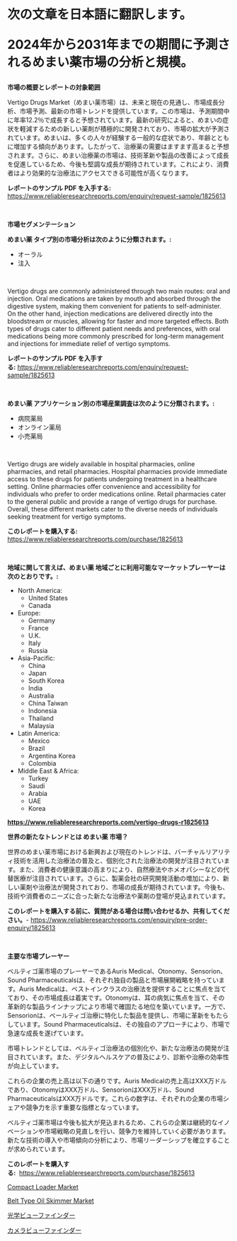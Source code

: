 <p><h1>次の文章を日本語に翻訳します。

2024年から2031年までの期間に予測されるめまい薬市場の分析と規模。</h1></p><p><strong>市場の概要とレポートの対象範囲</strong></p>
<p><p>Vertigo Drugs Market（めまい薬市場）は、未来と現在の見通し、市場成長分析、市場予測、最新の市場トレンドを提供しています。この市場は、予測期間中に年率12.2％で成長すると予想されています。最新の研究によると、めまいの症状を軽減するための新しい薬剤が積極的に開発されており、市場の拡大が予測されています。めまいは、多くの人々が経験する一般的な症状であり、年齢とともに増加する傾向があります。したがって、治療薬の需要はますます高まると予想されます。さらに、めまい治療薬の市場は、技術革新や製品の改善によって成長を促進しているため、今後も堅調な成長が期待されています。これにより、消費者はより効果的な治療法にアクセスできる可能性が高くなります。</p></p>
<p><strong>レポートのサンプル PDF を入手する:</strong> <a href="https://www.reliableresearchreports.com/enquiry/request-sample/1825613">https://www.reliableresearchreports.com/enquiry/request-sample/1825613</a></p>
<p>&nbsp;</p>
<p><strong>市場セグメンテーション</strong></p>
<p><strong>めまい薬 タイプ別の市場分析は次のように分類されます。:</strong></p>
<p><ul><li>オーラル</li><li>注入</li></ul></p>
<p>&nbsp;</p>
<p><p>Vertigo drugs are commonly administered through two main routes: oral and injection. Oral medications are taken by mouth and absorbed through the digestive system, making them convenient for patients to self-administer. On the other hand, injection medications are delivered directly into the bloodstream or muscles, allowing for faster and more targeted effects. Both types of drugs cater to different patient needs and preferences, with oral medications being more commonly prescribed for long-term management and injections for immediate relief of vertigo symptoms.</p></p>
<p><strong>レポートのサンプル PDF を入手する:</strong>&nbsp;<a href="https://www.reliableresearchreports.com/enquiry/request-sample/1825613">https://www.reliableresearchreports.com/enquiry/request-sample/1825613</a></p>
<p>&nbsp;</p>
<p><strong> めまい薬 アプリケーション別の市場産業調査は次のように分類されます。:</strong></p>
<p><ul><li>病院薬局</li><li>オンライン薬局</li><li>小売薬局</li></ul></p>
<p>&nbsp;</p>
<p><p>Vertigo drugs are widely available in hospital pharmacies, online pharmacies, and retail pharmacies. Hospital pharmacies provide immediate access to these drugs for patients undergoing treatment in a healthcare setting. Online pharmacies offer convenience and accessibility for individuals who prefer to order medications online. Retail pharmacies cater to the general public and provide a range of vertigo drugs for purchase. Overall, these different markets cater to the diverse needs of individuals seeking treatment for vertigo symptoms.</p></p>
<p><strong>このレポートを購入する:</strong>&nbsp; <a href="https://www.reliableresearchreports.com/purchase/1825613">https://www.reliableresearchreports.com/purchase/1825613</a></p>
<p>&nbsp;</p>
<p><strong>地域に関して言えば、めまい薬 地域ごとに利用可能なマーケットプレーヤーは次のとおりです。:</strong></p>
<p><ul>
    <li>
        North America:
        <ul>
            <li>United States</li>
            <li>Canada</li>
        </ul>
    </li>
    <li>
        Europe:
        <ul>
            <li>Germany</li>
            <li>France</li>
            <li>U.K.</li>
            <li>Italy</li>
            <li>Russia</li>
        </ul>
    </li>
    <li>
        Asia-Pacific:
        <ul>
            <li>China</li>
            <li>Japan</li>
            <li>South Korea</li>
            <li>India</li>
            <li>Australia</li>
            <li>China Taiwan</li>
            <li>Indonesia</li>
            <li>Thailand</li>
            <li>Malaysia</li>
        </ul>
    </li>
    <li>
        Latin America:
        <ul>
            <li>Mexico</li>
            <li>Brazil</li>
            <li>Argentina Korea</li>
            <li>Colombia</li>
        </ul>
    </li>
    <li>
        Middle East & Africa:
        <ul>
            <li>Turkey</li>
            <li>Saudi</li>
            <li>Arabia</li>
            <li>UAE</li>
            <li>Korea</li>
        </ul>
    </li>
    </ul></p>
<p><strong><a href="https://www.reliableresearchreports.com/vertigo-drugs-r1825613">https://www.reliableresearchreports.com/vertigo-drugs-r1825613</a></strong>&nbsp;</p>
<p><strong>世界の新たなトレンドとは めまい薬 市場？</strong></p>
<p><p>世界のめまい薬市場における新興および現在のトレンドは、バーチャルリアリティ技術を活用した治療法の普及と、個別化された治療法の開発が注目されています。また、消費者の健康意識の高まりにより、自然療法やホメオパシーなどの代替医療が注目されています。さらに、製薬会社の研究開発活動の増加により、新しい薬剤や治療法が開発されており、市場の成長が期待されています。今後も、技術や消費者のニーズに合った新たな治療法や薬剤の登場が見込まれています。</p></p>
<p><strong>このレポートを購入する前に、質問がある場合は問い合わせるか、共有してください。</strong>- <a href="https://www.reliableresearchreports.com/enquiry/pre-order-enquiry/1825613">https://www.reliableresearchreports.com/enquiry/pre-order-enquiry/1825613</a></p>
<p>&nbsp;</p>
<p><strong>主要な市場プレーヤー</strong></p>
<p><p>ベルティゴ薬市場のプレーヤーであるAuris Medical、Otonomy、Sensorion、Sound Pharmaceuticalsは、それぞれ独自の製品と市場展開戦略を持っています。Auris Medicalは、ベストインクラスの治療法を提供することに焦点を当てており、その市場成長は着実です。Otonomyは、耳の病気に焦点を当て、その革新的な製品ラインナップにより市場で確固たる地位を築いています。一方で、Sensorionは、ベールティゴ治療に特化した製品を提供し、市場に革新をもたらしています。Sound Pharmaceuticalsは、その独自のアプローチにより、市場で急速な成長を遂げています。</p><p>市場トレンドとしては、ベルティゴ治療法の個別化や、新たな治療法の開発が注目されています。また、デジタルヘルスケアの普及により、診断や治療の効率性が向上しています。</p><p>これらの企業の売上高は以下の通りです。Auris Medicalの売上高はXXX万ドルであり、OtonomyはXXX万ドル、SensorionはXXX万ドル、Sound PharmaceuticalsはXXX万ドルです。これらの数字は、それぞれの企業の市場シェアや競争力を示す重要な指標となっています。</p><p>ベルティゴ薬市場は今後も拡大が見込まれるため、これらの企業は継続的なイノベーションや市場戦略の見直しを行い、競争力を維持していく必要があります。新たな技術の導入や市場傾向の分析により、市場リーダーシップを確立することが求められています。</p></p>
<p><strong>このレポートを購入する:</strong>&nbsp;&nbsp;<a href="https://www.reliableresearchreports.com/purchase/1825613">https://www.reliableresearchreports.com/purchase/1825613</a></p>
<p><p><a href="https://github.com/zjyglelu/Market-Research-Report-List-2/blob/main/compact-loader-market.md">Compact Loader Market</a></p><p><a href="https://github.com/mbisetmhermsr/Market-Research-Report-List-2/blob/main/belt-type-oil-skimmer-market.md">Belt Type Oil Skimmer Market</a></p><p><a href="https://github.com/laurenreichert/Market-Research-Report-List-1/blob/main/130525531698.md">光学ビューファインダー</a></p><p><a href="https://github.com/RodHoppe07/Market-Research-Report-List-1/blob/main/719780731699.md">カメラビューファインダー</a></p></p>